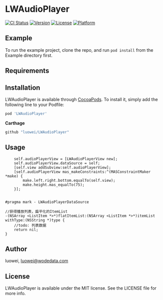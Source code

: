 # LWAudioPlayer

[![CI Status](https://img.shields.io/travis/luowei/LWAudioPlayer.svg?style=flat)](https://travis-ci.org/luowei/LWAudioPlayer)
[![Version](https://img.shields.io/cocoapods/v/LWAudioPlayer.svg?style=flat)](https://cocoapods.org/pods/LWAudioPlayer)
[![License](https://img.shields.io/cocoapods/l/LWAudioPlayer.svg?style=flat)](https://cocoapods.org/pods/LWAudioPlayer)
[![Platform](https://img.shields.io/cocoapods/p/LWAudioPlayer.svg?style=flat)](https://cocoapods.org/pods/LWAudioPlayer)

## Example

To run the example project, clone the repo, and run `pod install` from the Example directory first.

## Requirements

## Installation

LWAudioPlayer is available through [CocoaPods](https://cocoapods.org). To install
it, simply add the following line to your Podfile:

```ruby
pod 'LWAudioPlayer'
```

**Carthage**
```ruby
github "luowei/LWAudioPlayer"
```

## Usage

```OC
    self.audioPlayerView = [LWAudioPlayerView new];
    self.audioPlayerView.dataSource = self;
    [self.view addSubview:self.audioPlayerView];
    [self.audioPlayerView mas_makeConstraints:^(MASConstraintMaker *make) {
        make.left.right.bottom.equalTo(self.view);
        make.height.mas_equalTo(75);
    }];


#pragma mark - LWAudioPlayerDataSource

//获得播放列表，扁平化的ItemList
-(NSArray <ListItem *>*)flatItemList:(NSArray <ListItem *>*)itemList withType:(NSString *)type {
    //todo: 列表数据
    return nil;
}
```

## Author

luowei, luowei@wodedata.com

## License

LWAudioPlayer is available under the MIT license. See the LICENSE file for more info.
